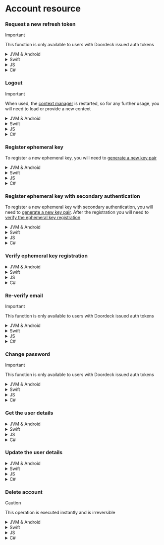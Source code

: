 # Account resource

### Request a new refresh token
> [!IMPORTANT]
> This function is only available to users with Doordeck issued auth tokens
<details><summary>JVM & Android</summary>

````kotlin
val response = sdk.account().refreshToken("REFRESH_TOKEN")
````
>:information_source: In Java, you can use the `refreshTokenAsync` function, which returns a `CompletableFuture<TokenResponse>` instead
</details>

<details><summary>Swift</summary>

````swift
let response = sdk.account().refreshToken(refreshToken: "REFRESH_TOKEN")
````
</details>

<details><summary>JS</summary>

````js
const response = await doordeck.com.doordeck.multiplatform.sdk.api.account().refreshToken("REFRESH_TOKEN");
````
</details>

<details><summary>C#</summary>

````csharp
var resource = symbols->kotlin.root.com.doordeck.multiplatform.sdk.Doordeck.account(sdk);
var data = new RefreshTokenData("REFRESH_TOKEN").toData();
var response = Utils.fromData<TokenResponse>(symbols->kotlin.root.com.doordeck.multiplatform.sdk.api.AccountResource.refreshTokenJson(resource, data));
````
</details>

### Logout
> [!IMPORTANT]
> When used, the [context manager](#context-manager) is restarted, so for any further usage, you will need to load or provide a new context

<details><summary>JVM & Android</summary>

````kotlin
sdk.account().logout()
````
>:information_source: In Java, you can use the `logoutAsync` function, which returns a `CompletableFuture<Void>` instead
</details>

<details><summary>Swift</summary>

````swift
sdk.account().logout()
````
</details>

<details><summary>JS</summary>

````js
await doordeck.com.doordeck.multiplatform.sdk.api.account().logout();
````
</details>

<details><summary>C#</summary>

````csharp
var resource = symbols->kotlin.root.com.doordeck.multiplatform.sdk.Doordeck.account(sdk);
symbols->kotlin.root.com.doordeck.multiplatform.sdk.api.AccountResource.logout(resource);
````
</details>

### Register ephemeral key
To register a new ephemeral key, you will need to [generate a new key pair](#generate-a-key-pair)
<details><summary>JVM & Android</summary>

````kotlin
val response = sdk.account().registerEphemeralKey(PUBLIC_KEY)
````
>:information_source: In Java, you can use the `registerEphemeralKeyAsync` function, which returns a `CompletableFuture<RegisterEphemeralKeyResponse>` instead
</details>

<details><summary>Swift</summary>

````swift
let response = sdk.account().registerEphemeralKey(publicKey: PUBLIC_KEY)
````
</details>

<details><summary>JS</summary>

````js
const response = await doordeck.com.doordeck.multiplatform.sdk.api.account().registerEphemeralKey(PUBLIC_KEY);
````
</details>

<details><summary>C#</summary>

````csharp
var resource = symbols->kotlin.root.com.doordeck.multiplatform.sdk.Doordeck.account(sdk);
var data = new RegisterEphemeralKeyData("BASE64_PUBLIC_KEY").toData();
var response = Utils.fromData<RegisterEphemeralKeyResponse>(symbols->kotlin.root.com.doordeck.multiplatform.sdk.api.AccountResource.registerEphemeralKeyJson(resource, data));
````
</details>

### Register ephemeral key with secondary authentication
To register a new ephemeral key with secondary authentication, you will need to [generate a new key pair](#generate-a-key-pair). After the registration you will need to [verify the ephemeral key registration](#verify-ephemeral-key-registration)
<details><summary>JVM & Android</summary>

````kotlin
val response = sdk.account().registerEphemeralKeyWithSecondaryAuthentication(PUBLIC_KEY)
````
>:information_source: In Java, you can use the `registerEphemeralKeyWithSecondaryAuthenticationAsync` function, which returns a `CompletableFuture<RegisterEphemeralKeyWithSecondaryAuthenticationResponse>` instead
</details>

<details><summary>Swift</summary>

````swift
let response = sdk.account().registerEphemeralKeyWithSecondaryAuthentication(publicKey: PUBLIC_KEY, method: null)
````
</details>

<details><summary>JS</summary>

````js
const twoFactorMethod = doordeck.com.doordeck.multiplatform.sdk.api.model.TwoFactorMethod;
const response = await doordeck.com.doordeck.multiplatform.sdk.api.account().registerEphemeralKeyWithSecondaryAuthentication(PUBLIC_KEY, twoFactorMethod.EMAIL);
````
</details>

<details><summary>C#</summary>

````csharp
var resource = symbols->kotlin.root.com.doordeck.multiplatform.sdk.Doordeck.account(sdk);
var data = new RegisterEphemeralKeyWithSecondaryAuthenticationData("BASE64_PUBLIC_KEY").toData();
var response = Utils.fromData<RegisterEphemeralKeyWithSecondaryAuthenticationResponse>(symbols->kotlin.root.com.doordeck.multiplatform.sdk.api.AccountResource.registerEphemeralKeyWithSecondaryAuthenticationJson(resource, data));
````
</details>

### Verify ephemeral key registration
<details><summary>JVM & Android</summary>

````kotlin
val response = sdk.account().verifyEphemeralKeyRegistration("CODE", PRIVATE_KEY)
````
>:information_source: In Java, you can use the `verifyEphemeralKeyRegistrationAsync` function, which returns a `CompletableFuture<RegisterEphemeralKeyResponse>` instead
</details>

<details><summary>Swift</summary>

````swift
let response = sdk.account().verifyEphemeralKeyRegistration(code: "CODE", privateKey: PRIVATE_KEY)
````
</details>

<details><summary>JS</summary>

````js
const response = await doordeck.com.doordeck.multiplatform.sdk.api.account().verifyEphemeralKeyRegistration("CODE", PRIVATE_KEY);
````
</details>

<details><summary>C#</summary>

````csharp
var resource = symbols->kotlin.root.com.doordeck.multiplatform.sdk.Doordeck.account(sdk);
var data = new VerifyEphemeralKeyRegistrationData("CODE", "BASE64_PRIVATE_KEY").toData();
var response = Utils.fromData<RegisterEphemeralKeyResponse>(symbols->kotlin.root.com.doordeck.multiplatform.sdk.api.AccountResource.verifyEphemeralKeyRegistrationJson(resource, data));
````
</details>

### Re-verify email
> [!IMPORTANT]
> This function is only available to users with Doordeck issued auth tokens
<details><summary>JVM & Android</summary>

````kotlin
sdk.account().reverifyEmail()
````
>:information_source: In Java, you can use the `reverifyEmailAsync` function, which returns a `CompletableFuture<Unit>` instead
</details>

<details><summary>Swift</summary>

````swift
sdk.account().reverifyEmail()
````
</details>

<details><summary>JS</summary>

````js
await doordeck.com.doordeck.multiplatform.sdk.api.account().reverifyEmail();
````
</details>

<details><summary>C#</summary>

````csharp
var resource = symbols->kotlin.root.com.doordeck.multiplatform.sdk.Doordeck.account(sdk);
symbols->kotlin.root.com.doordeck.multiplatform.sdk.api.AccountResource.reverifyEmail(resource);
````
</details>

### Change password
> [!IMPORTANT]
> This function is only available to users with Doordeck issued auth tokens
<details><summary>JVM & Android</summary>

````kotlin
sdk.account().changePassword("OLD_PASSWORD", "NEW_PASSWORD")
````
>:information_source: In Java, you can use the `changePasswordAsync` function, which returns a `CompletableFuture<Unit>` instead
</details>

<details><summary>Swift</summary>

````swift
sdk.account().changePassword(oldPassword: "OLD_PASSWORD", newPassword: "NEW_PASSWORD")
````
</details>

<details><summary>JS</summary>

````js
await doordeck.com.doordeck.multiplatform.sdk.api.account().changePassword("OLD_PASSWORD", "NEW_PASSWORD");
````
</details>

<details><summary>C#</summary>

````csharp
var resource = symbols->kotlin.root.com.doordeck.multiplatform.sdk.Doordeck.account(sdk);
var data = new ChangePasswordData("OLD_PASSWORD", "NEW_PASSWORD").toData();
symbols->kotlin.root.com.doordeck.multiplatform.sdk.api.AccountResource.changePasswordJson(resource, data);
````
</details>

### Get the user details
<details><summary>JVM & Android</summary>

````kotlin
val response = sdk.account().getUserDetails()
````
>:information_source: In Java, you can use the `getUserDetailsAsync` function, which returns a `CompletableFuture<UserDetailsResponse>` instead
</details>

<details><summary>Swift</summary>

````swift
let response = sdk.account().getUserDetails()
````
</details>

<details><summary>JS</summary>

````js
const response = await doordeck.com.doordeck.multiplatform.sdk.api.account().getUserDetails();
````
</details>

<details><summary>C#</summary>

````csharp
var resource = symbols->kotlin.root.com.doordeck.multiplatform.sdk.Doordeck.account(sdk);
var response = Utils.fromData<UserDetailsResponse>(symbols->kotlin.root.com.doordeck.multiplatform.sdk.api.AccountResource.getUserDetailsJson(resource));
````
</details>

### Update the user details
<details><summary>JVM & Android</summary>

````kotlin
sdk.account().updateUserDetails("DISPLAY_NAME")
````
>:information_source: In Java, you can use the `updateUserDetailsAsync` function, which returns a `CompletableFuture<Void>` instead
</details>

<details><summary>Swift</summary>

````swift
sdk.account().updateUserDetails(displayName: "DISPLAY_NAME")
````
</details>

<details><summary>JS</summary>

````js
await doordeck.com.doordeck.multiplatform.sdk.api.account().updateUserDetails("DISPLAY_NAME");
````
</details>

<details><summary>C#</summary>

````csharp
var resource = symbols->kotlin.root.com.doordeck.multiplatform.sdk.Doordeck.account(sdk);
var data = new UpdateUserDetailsData("DISPLAY_NAME").toData();
symbols->kotlin.root.com.doordeck.multiplatform.sdk.api.AccountResource.updateUserDetailsJson(resource, data);
````
</details>

### Delete account
> [!CAUTION]
> This operation is executed instantly and is irreversible
<details><summary>JVM & Android</summary>

````kotlin
sdk.account().deleteAccount()
````
>:information_source: In Java, you can use the `deleteAccountAsync` function, which returns a `CompletableFuture<Void>` instead
</details>

<details><summary>Swift</summary>

````swift
sdk.account().deleteAccount()
````
</details>

<details><summary>JS</summary>

````js
await doordeck.com.doordeck.multiplatform.sdk.api.account().deleteAccount();
````
</details>

<details><summary>C#</summary>

````csharp
var resource = symbols->kotlin.root.com.doordeck.multiplatform.sdk.Doordeck.account(sdk);
symbols->kotlin.root.com.doordeck.multiplatform.sdk.api.AccountResource.deleteAccount(resource);
````
</details>